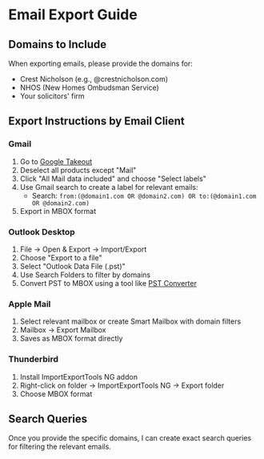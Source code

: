 # Email Export Guide

## Domains to Include

When exporting emails, please provide the domains for:
- Crest Nicholson (e.g., @crestnicholson.com)
- NHOS (New Homes Ombudsman Service)
- Your solicitors' firm

## Export Instructions by Email Client

### Gmail
1. Go to [Google Takeout](https://takeout.google.com/)
2. Deselect all products except "Mail"
3. Click "All Mail data included" and choose "Select labels"
4. Use Gmail search to create a label for relevant emails:
   - Search: `from:(@domain1.com OR @domain2.com) OR to:(@domain1.com OR @domain2.com)`
5. Export in MBOX format

### Outlook Desktop
1. File → Open & Export → Import/Export
2. Choose "Export to a file"
3. Select "Outlook Data File (.pst)"
4. Use Search Folders to filter by domains
5. Convert PST to MBOX using a tool like [PST Converter](https://github.com/epfromer/pst2mbox)

### Apple Mail
1. Select relevant mailbox or create Smart Mailbox with domain filters
2. Mailbox → Export Mailbox
3. Saves as MBOX format directly

### Thunderbird
1. Install ImportExportTools NG addon
2. Right-click on folder → ImportExportTools NG → Export folder
3. Choose MBOX format

## Search Queries

Once you provide the specific domains, I can create exact search queries for filtering the relevant emails.